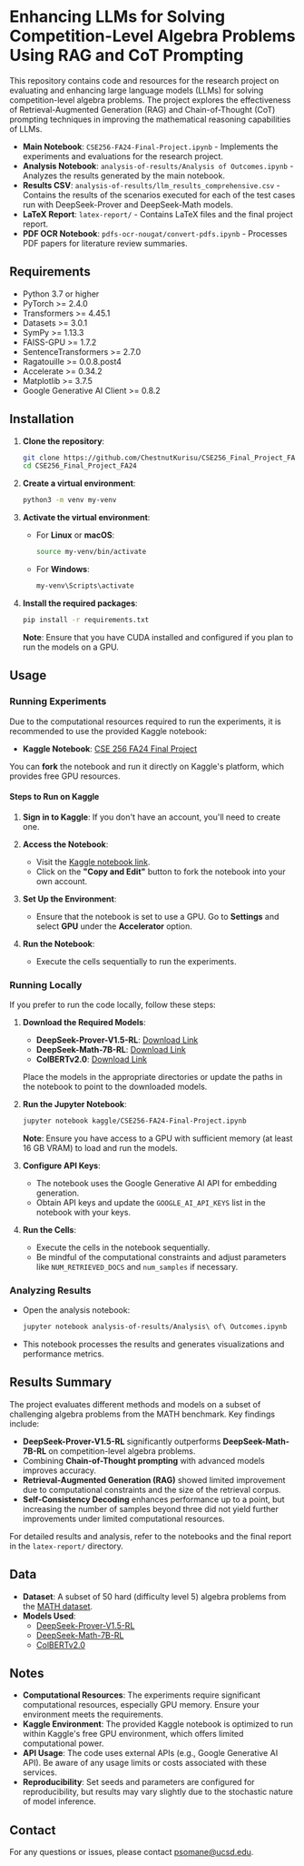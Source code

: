 # Enhancing LLMs for Solving Competition-Level Algebra Problems Using RAG and CoT Prompting

This repository contains code and resources for the research project on evaluating and enhancing large language models (LLMs) for solving competition-level algebra problems. The project explores the effectiveness of Retrieval-Augmented Generation (RAG) and Chain-of-Thought (CoT) prompting techniques in improving the mathematical reasoning capabilities of LLMs.

- **Main Notebook**: `CSE256-FA24-Final-Project.ipynb` - Implements the experiments and evaluations for the research project.
- **Analysis Notebook**: `analysis-of-results/Analysis of Outcomes.ipynb` - Analyzes the results generated by the main notebook.
- **Results CSV**: `analysis-of-results/llm_results_comprehensive.csv` - Contains the results of the scenarios executed for each of the test cases run with DeepSeek-Prover and DeepSeek-Math models.
- **LaTeX Report**: `latex-report/` - Contains LaTeX files and the final project report.
- **PDF OCR Notebook**: `pdfs-ocr-nougat/convert-pdfs.ipynb` - Processes PDF papers for literature review summaries.

## Requirements

- Python 3.7 or higher
- PyTorch >= 2.4.0
- Transformers >= 4.45.1
- Datasets >= 3.0.1
- SymPy >= 1.13.3
- FAISS-GPU >= 1.7.2
- SentenceTransformers >= 2.7.0
- Ragatouille >= 0.0.8.post4
- Accelerate >= 0.34.2
- Matplotlib >= 3.7.5
- Google Generative AI Client >= 0.8.2

## Installation

1. **Clone the repository**:

   ```bash
   git clone https://github.com/ChestnutKurisu/CSE256_Final_Project_FA24.git
   cd CSE256_Final_Project_FA24
   ```

2. **Create a virtual environment**:

   ```bash
   python3 -m venv my-venv
   ```

3. **Activate the virtual environment**:

   - For **Linux** or **macOS**:

     ```bash
     source my-venv/bin/activate
     ```

   - For **Windows**:

     ```bash
     my-venv\Scripts\activate
     ```

4. **Install the required packages**:

   ```bash
   pip install -r requirements.txt
   ```

   **Note**: Ensure that you have CUDA installed and configured if you plan to run the models on a GPU.

## Usage

### Running Experiments

Due to the computational resources required to run the experiments, it is recommended to use the provided Kaggle notebook:

- **Kaggle Notebook**: [CSE 256 FA24 Final Project](https://www.kaggle.com/code/amadeuskurisu/cse-256-fa24-final-project)

You can **fork** the notebook and run it directly on Kaggle's platform, which provides free GPU resources.

#### Steps to Run on Kaggle

1. **Sign in to Kaggle**: If you don't have an account, you'll need to create one.

2. **Access the Notebook**:

   - Visit the [Kaggle notebook link](https://www.kaggle.com/code/amadeuskurisu/cse-256-fa24-final-project).
   - Click on the **"Copy and Edit"** button to fork the notebook into your own account.

3. **Set Up the Environment**:

   - Ensure that the notebook is set to use a GPU. Go to **Settings** and select **GPU** under the **Accelerator** option.

4. **Run the Notebook**:

   - Execute the cells sequentially to run the experiments.

### Running Locally

If you prefer to run the code locally, follow these steps:

1. **Download the Required Models**:

   - **DeepSeek-Prover-V1.5-RL**: [Download Link](https://huggingface.co/deepseek-ai/DeepSeek-Prover-V1.5-RL)
   - **DeepSeek-Math-7B-RL**: [Download Link](https://huggingface.co/deepseek-ai/deepseek-math-7b-rl)
   - **ColBERTv2.0**: [Download Link](https://huggingface.co/colbert-ir/colbertv2.0)

   Place the models in the appropriate directories or update the paths in the notebook to point to the downloaded models.

2. **Run the Jupyter Notebook**:

   ```bash
   jupyter notebook kaggle/CSE256-FA24-Final-Project.ipynb
   ```

   **Note**: Ensure you have access to a GPU with sufficient memory (at least 16 GB VRAM) to load and run the models.

3. **Configure API Keys**:

   - The notebook uses the Google Generative AI API for embedding generation.
   - Obtain API keys and update the `GOOGLE_AI_API_KEYS` list in the notebook with your keys.

4. **Run the Cells**:

   - Execute the cells in the notebook sequentially.
   - Be mindful of the computational constraints and adjust parameters like `NUM_RETRIEVED_DOCS` and `num_samples` if necessary.

### Analyzing Results

- Open the analysis notebook:

  ```bash
  jupyter notebook analysis-of-results/Analysis\ of\ Outcomes.ipynb
  ```

- This notebook processes the results and generates visualizations and performance metrics.

## Results Summary

The project evaluates different methods and models on a subset of challenging algebra problems from the MATH benchmark. Key findings include:

- **DeepSeek-Prover-V1.5-RL** significantly outperforms **DeepSeek-Math-7B-RL** on competition-level algebra problems.
- Combining **Chain-of-Thought prompting** with advanced models improves accuracy.
- **Retrieval-Augmented Generation (RAG)** showed limited improvement due to computational constraints and the size of the retrieval corpus.
- **Self-Consistency Decoding** enhances performance up to a point, but increasing the number of samples beyond three did not yield further improvements under limited computational resources.

For detailed results and analysis, refer to the notebooks and the final report in the `latex-report/` directory.

## Data

- **Dataset**: A subset of 50 hard (difficulty level 5) algebra problems from the [MATH dataset](https://huggingface.co/datasets/lighteval/MATH-Hard).
- **Models Used**:
  - [DeepSeek-Prover-V1.5-RL](https://huggingface.co/deepseek-ai/DeepSeek-Prover-V1.5-RL)
  - [DeepSeek-Math-7B-RL](https://huggingface.co/deepseek-ai/deepseek-math-7b-rl)
  - [ColBERTv2.0](https://huggingface.co/colbert-ir/colbertv2.0)

## Notes

- **Computational Resources**: The experiments require significant computational resources, especially GPU memory. Ensure your environment meets the requirements.
- **Kaggle Environment**: The provided Kaggle notebook is optimized to run within Kaggle's free GPU environment, which offers limited computational power.
- **API Usage**: The code uses external APIs (e.g., Google Generative AI API). Be aware of any usage limits or costs associated with these services.
- **Reproducibility**: Set seeds and parameters are configured for reproducibility, but results may vary slightly due to the stochastic nature of model inference.

## Contact

For any questions or issues, please contact [psomane@ucsd.edu](mailto:psomane@ucsd.edu).
